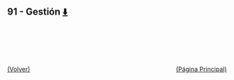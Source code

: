 
<html>
<body>
<h2>91 - Gestión <a href="https://downgit.github.io/#/home?url=https://github.com/Apuntes-FIUBA/Apuntes-Electronica/tree/main/91 - Gestión" style="font-size:20px">  ⬇️ </a></h2>
<ul>
</ul>
</body>
</html>



<br><br><br><br><br><a href="../" style="float: left">(Volver)</a> <a href="https://apuntes-fiuba.github.io/Apuntes-Electronica" style="float: right">(Página Principal)</a>
